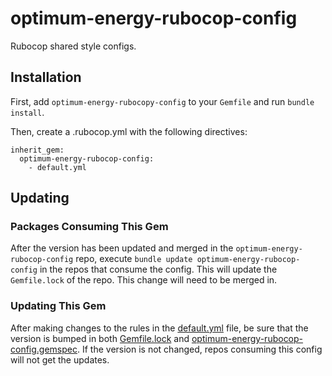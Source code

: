 # optimum-energy-rubocop-config

Rubocop shared style configs.


## Installation

First, add `optimum-energy-rubocopy-config` to your `Gemfile` and run `bundle install`.

Then, create a .rubocop.yml with the following directives:

```
inherit_gem:
  optimum-energy-rubocop-config:
    - default.yml
```


## Updating

### Packages Consuming This Gem

After the version has been updated and merged in the `optimum-energy-rubocop-config` repo, execute `bundle update optimum-energy-rubocop-config` in the repos that consume the config. This will update the `Gemfile.lock` of the repo. This change will need to be merged in.

### Updating This Gem

After making changes to the rules in the [default.yml](default.yml) file, be sure that the version is bumped in both [Gemfile.lock](Gemfile.lock) and [optimum-energy-rubocop-config.gemspec](optimum-energy-rubocop-config.gemspec). If the version is not changed, repos consuming this config will not get the updates.
